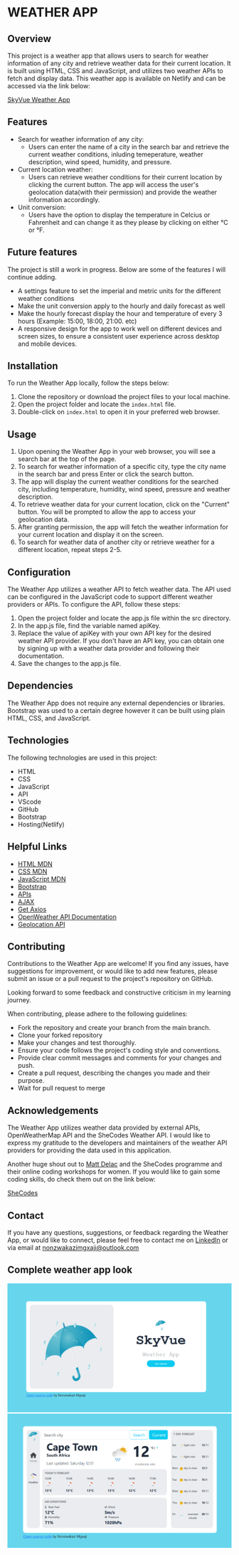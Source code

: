# WEATHER APP

## Overview

This project is a weather app that allows users to search for weather information of any city and retrieve weather data for their current location.
It is built using HTML, CSS and JavaScript, and utilizes two weather APIs to fetch and display data.
This weather app is available on Netlify and can be accessed via the link below:

[SkyVue Weather App](https://main--skyvue-weather-app.netlify.app/)

## Features

- Search for weather information of any city:
  - Users can enter the name of a city in the search bar and retrieve the current weather conditions, inluding temeperature, weather description, wind speed, humidity, and pressure.
- Current location weather:
  - Users can retrieve weather conditions for their current location by clicking the current button. The app will access the user's geolocation data(with their permission) and provide the weather information accordingly.
- Unit conversion:
  - Users have the option to display the temperature in Celcius or Fahrenheit and can change it as they please by clicking on either °C or °F.

## Future features

The project is still a work in progress. Below are some of the features I will continue adding.

- A settings feature to set the imperial and metric units for the different weather conditions
- Make the unit conversion apply to the hourly and daily forecast as well
- Make the hourly forecast display the hour and temperature of every 3 hours (Example: 15:00, 18:00, 21:00. etc)
- A responsive design for the app to work well on different devices and screen sizes, to ensure a consistent user experience across desktop and mobile devices.

## Installation

To run the Weather App locally, follow the steps below:

1. Clone the repository or download the project files to your local machine.
2. Open the project folder and locate the `index.html` file.
3. Double-click on `index.html` to open it in your preferred web browser.

## Usage

1. Upon opening the Weather App in your web browser, you will see a search bar at the top of the page.
2. To search for weather information of a specific city, type the city name in the search bar and press Enter or click the search button.
3. The app will display the current weather conditions for the searched city, including temperature, humidity, wind speed, pressure and weather description.
4. To retrieve weather data for your current location, click on the "Current" button. You will be prompted to allow the app to access your geolocation data.
5. After granting permission, the app will fetch the weather information for your current location and display it on the screen.
6. To search for weather data of another city or retrieve weather for a different location, repeat steps 2-5.

## Configuration

The Weather App utilizes a weather API to fetch weather data. The API used can be configured in the JavaScript code to support different weather providers or APIs. To configure the API, follow these steps:

1. Open the project folder and locate the app.js file within the src directory.
2. In the app.js file, find the variable named apiKey.
3. Replace the value of apiKey with your own API key for the desired weather API provider. If you don't have an API key, you can obtain one by signing up with a weather data provider and following their documentation.
4. Save the changes to the app.js file.

## Dependencies

The Weather App does not require any external dependencies or libraries. Bootstrap was used to a certain degree however it can be built using plain HTML, CSS, and JavaScript.

## Technologies

The following technologies are used in this project:

- HTML
- CSS
- JavaScript
- API
- VScode
- GitHub
- Bootstrap
- Hosting(Netlify)

## Helpful Links

- [HTML MDN](https://developer.mozilla.org/en-US/docs/Web/HTML)
- [CSS MDN](https://developer.mozilla.org/en-US/docs/Web/CSS)
- [JavaScript MDN](https://developer.mozilla.org/en-US/docs/Web/JavaScript)
- [Bootstrap](https://getbootstrap.com/docs/5.3/getting-started/introduction/)
- [APIs](https://developer.mozilla.org/en-US/docs/Learn/JavaScript/Client-side_web_APIs/Introduction)
- [AJAX](https://developer.mozilla.org/en-US/docs/Web/Guide/AJAX)
- [Get Axios](https://github.com/axios/axios)
- [OpenWeather API Documentation](https://openweathermap.org/current)
- [Geolocation API](https://developer.mozilla.org/en-US/docs/Web/API/Geolocation_API)

## Contributing

Contributions to the Weather App are welcome! If you find any issues, have suggestions for improvement, or would like to add new features, please submit an issue or a pull request to the project's repository on GitHub.

Looking forward to some feedback and constructive criticism in my learning journey.

When contributing, please adhere to the following guidelines:

- Fork the repository and create your branch from the main branch.
- Clone your forked repository
- Make your changes and test thoroughly.
- Ensure your code follows the project's coding style and conventions.
- Provide clear commit messages and comments for your changes and push.
- Create a pull request, describing the changes you made and their purpose.
- Wait for pull request to merge

## Acknowledgements

The Weather App utilizes weather data provided by external APIs, OpenWeatherMap API and the SheCodes Weather API. I would like to express my gratitude to the developers and maintainers of the weather API providers for providing the data used in this application.

Another huge shout out to [Matt Delac](https://www.linkedin.com/in/mattdelac/) and the SheCodes programme and their online coding workshops for women. If you would like to gain some coding skills, do check them out on the link below:

[SheCodes](https://www.shecodes.io/)

## Contact

If you have any questions, suggestions, or feedback regarding the Weather App, or would like to connect, please feel free to contact me on [LinkedIn](https://www.linkedin.com/in/nonzwakazimgxaji/) or via email at nonzwakazimgxaji@outlook.com

## Complete weather app look

![Weather app](images/screenshot1.png)
![Weather app](images/screenshot2.png)
